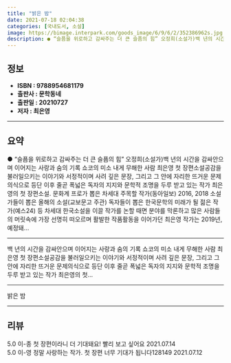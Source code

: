 ```yaml
---
title: "밝은 밤"
date: 2021-07-18 02:04:38
categories: [국내도서, 소설]
image: https://bimage.interpark.com/goods_image/6/9/6/2/352386962s.jpg
description: ● “슬픔을 위로하고 감싸주는 더 큰 슬픔의 힘” 오정희(소설가)백 년의 시간을 감싸안으며 이어지는 사랑과 숨의 기록 쇼코의 미소 내게 무해한 사람 최은영 첫 장편소설공감을 불러일으키는 이야기와 서정적이며 사려 깊은 문장, 그리고 그 안에 자리한 뜨거운 문제의식으로 등단 이후 줄곧 폭
---
```


## **정보**

- **ISBN : 9788954681179**
- **출판사 : 문학동네**
- **출판일 : 20210727**
- **저자 : 최은영**

------



## **요약**

●  “슬픔을 위로하고 감싸주는 더 큰 슬픔의 힘” 오정희(소설가)백 년의 시간을 감싸안으며 이어지는 사랑과 숨의 기록 쇼코의 미소 내게 무해한 사람 최은영 첫 장편소설공감을 불러일으키는 이야기와 서정적이며 사려 깊은 문장, 그리고 그 안에 자리한 뜨거운 문제의식으로 등단 이후 줄곧 폭넓은 독자의 지지와 문학적 조명을 두루 받고 있는 작가 최은영의 첫 장편소설. 문화계 프로가 뽑은 차세대 주목할 작가(동아일보) 2016, 2018 소설가들이 뽑은 올해의 소설(교보문고 주관) 독자들이 뽑은 한국문학의 미래가 될 젊은 작가(예스24) 등 차세대 한국소설을 이끌 작가를 논할 때면 분야를 막론하고 많은 사람들의 머릿속에 가장 선명히 떠오르며 활발한 작품활동을 이어가던 최은영 작가는 2019년, 예정돼...

------

백 년의 시간을 감싸안으며 이어지는 사랑과 숨의 기록
쇼코의 미소 내게 무해한 사람 최은영 첫 장편소설공감을 불러일으키는 이야기와 서정적이며 사려 깊은 문장, 그리고 그 안에 자리한 뜨거운 문제의식으로 등단 이후 줄곧 폭넓은 독자의 지지와 문학적 조명을 두루 받고 있는 작가 최은영의 첫... 

------


밝은 밤 

------


## **리뷰** 

5.0 이-종 첫 장편이라니 더 기대돼요! 빨리 보고 싶어요 2021.07.14 <br/>5.0 이-영 정말 사랑하는 작가. 첫 장편 너무 기대가 됩니다128149 2021.07.12 <br/>